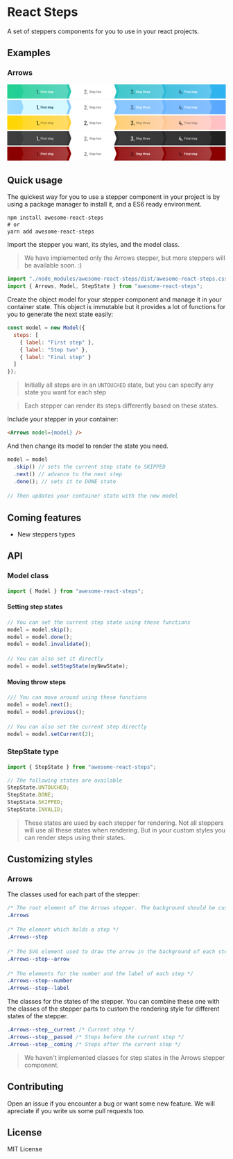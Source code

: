 # React Steps

A set of steppers components for you to use in your react projects.

## Examples

### Arrows

![default](./docs/screenshots/arrows/default.png)
![custom blue](./docs/screenshots/arrows/blue.png)
![custom gold/pink](./docs/screenshots/arrows/gold-pink.png)
![custom dark](./docs/screenshots/arrows/dark.png)
![custom dark](./docs/screenshots/arrows/red.png)

## Quick usage

The quickest way for you to use a stepper component in your project is by using a package manager to install it, and a ES6 ready environment.

```shell
npm install awesome-react-steps
# or
yarn add awesome-react-steps
```

Import the stepper you want, its styles, and the model class.

> We have implemented only the Arrows stepper, but more steppers will be available soon. :)

```js
import "./node_modules/awesome-react-steps/dist/awesome-react-steps.css";
import { Arrows, Model, StepState } from "awesome-react-steps";
```

Create the object model for your stepper component and manage it in your container state.
This object is immutable but it provides a lot of functions for you to generate the next state easily:

```js
const model = new Model({
  steps: [
    { label: "First step" },
    { label: "Step two" },
    { label: "Final step" }
  ]
});
```

> Initially all steps are in an `UNTOUCHED` state, but you can specify any state you want for each step

> Each stepper can render its steps differently based on these states.

Include your stepper in your container:

```html
<Arrows model={model} />
```

And then change its model to render the state you need.

```js
model = model
  .skip() // sets the current step state to SKIPPED
  .next() // advance to the next step
  .done(); // sets it to DONE state

// Then updates your container state with the new model
```

## Coming features

* New steppers types

## API

### Model class

```js
import { Model } from "awesome-react-steps";
```

#### Setting step states

```js
// You can set the current step state using these functions
model = model.skip();
model = model.done();
model = model.invalidate();

// You can also set it directly
model = model.setStepState(myNewState);
```

#### Moving throw steps

```js
/// You can move around using these functions
model = model.next();
model = model.previous();

// You can also set the current step directly
model = model.setCurrent(2);
```

### StepState type

```js
import { StepState } from "awesome-react-steps";
```

```js
// The following states are available
StepState.UNTOUCHED;
StepState.DONE;
StepState.SKIPPED;
StepState.INVALID;
```

> These states are used by each stepper for rendering. Not all steppers will use all these states when rendering. But in your custom styles you can render steps using their states.

## Customizing styles

### Arrows

The classes used for each part of the stepper:

```css
/* The root element of the Arrows stepper. The background should be customized in this class.  */
.Arrows

/* The element which holds a step */
.Arrows--step

/* The SVG element used to draw the arrow in the background of each step */
.Arrows--step--arrow

/* The elements for the number and the label of each step */
.Arrows--step--number
.Arrows--step--label
```

The classes for the states of the stepper. You can combine these one with the classes of the stepper parts to custom the rendering style for different states of the stepper.

```css
.Arrows--step__current /* Current step */
.Arrows--step__passed /* Steps before the current step */
.Arrows--step__coming /* Steps after the current step */
```

> We haven't implemented classes for step states in the Arrows stepper component.

## Contributing

Open an issue if you encounter a bug or want some new feature. We will apreciate if you write us some pull requests too.

## License

MIT License
